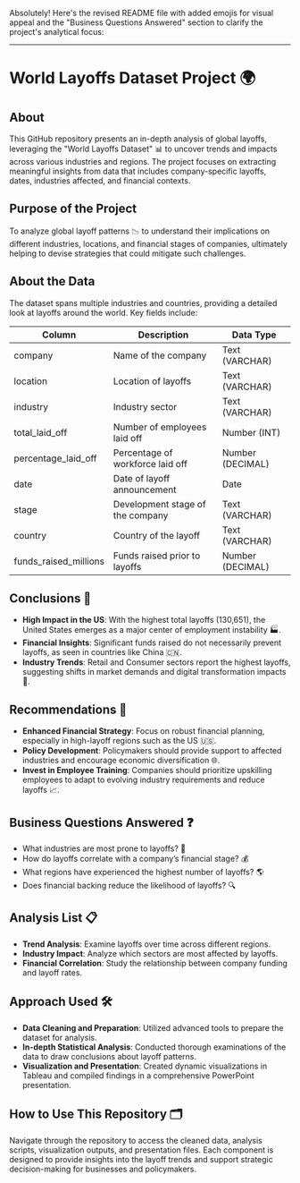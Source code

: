 Absolutely! Here's the revised README file with added emojis for visual appeal and the "Business Questions Answered" section to clarify the project's analytical focus:

---

# World Layoffs Dataset Project 🌍
## About
This GitHub repository presents an in-depth analysis of global layoffs, leveraging the "World Layoffs Dataset" 📊 to uncover trends and impacts across various industries and regions. The project focuses on extracting meaningful insights from data that includes company-specific layoffs, dates, industries affected, and financial contexts.

## Purpose of the Project
To analyze global layoff patterns 📉 to understand their implications on different industries, locations, and financial stages of companies, ultimately helping to devise strategies that could mitigate such challenges.

## About the Data
The dataset spans multiple industries and countries, providing a detailed look at layoffs around the world. Key fields include:

| Column                | Description                       | Data Type   |
|-----------------------|-----------------------------------|-------------|
| company               | Name of the company               | Text (VARCHAR) |
| location              | Location of layoffs               | Text (VARCHAR) |
| industry              | Industry sector                   | Text (VARCHAR) |
| total_laid_off        | Number of employees laid off      | Number (INT) |
| percentage_laid_off   | Percentage of workforce laid off  | Number (DECIMAL) |
| date                  | Date of layoff announcement       | Date |
| stage                 | Development stage of the company  | Text (VARCHAR) |
| country               | Country of the layoff             | Text (VARCHAR) |
| funds_raised_millions | Funds raised prior to layoffs     | Number (DECIMAL) |

## Conclusions 📜
- **High Impact in the US**: With the highest total layoffs (130,651), the United States emerges as a major center of employment instability 🏭.
- **Financial Insights**: Significant funds raised do not necessarily prevent layoffs, as seen in countries like China 🇨🇳.
- **Industry Trends**: Retail and Consumer sectors report the highest layoffs, suggesting shifts in market demands and digital transformation impacts 🛒.

## Recommendations 📝
- **Enhanced Financial Strategy**: Focus on robust financial planning, especially in high-layoff regions such as the US 🇺🇸.
- **Policy Development**: Policymakers should provide support to affected industries and encourage economic diversification 🌐.
- **Invest in Employee Training**: Companies should prioritize upskilling employees to adapt to evolving industry requirements and reduce layoffs 📈.

## Business Questions Answered ❓
- What industries are most prone to layoffs? 🏢
- How do layoffs correlate with a company’s financial stage? 💰
- What regions have experienced the highest number of layoffs? 🌎
- Does financial backing reduce the likelihood of layoffs? 🔍

## Analysis List 📋
- **Trend Analysis**: Examine layoffs over time across different regions.
- **Industry Impact**: Analyze which sectors are most affected by layoffs.
- **Financial Correlation**: Study the relationship between company funding and layoff rates.

## Approach Used 🛠️
- **Data Cleaning and Preparation**: Utilized advanced tools to prepare the dataset for analysis.
- **In-depth Statistical Analysis**: Conducted thorough examinations of the data to draw conclusions about layoff patterns.
- **Visualization and Presentation**: Created dynamic visualizations in Tableau and compiled findings in a comprehensive PowerPoint presentation.

## How to Use This Repository 🗂️
Navigate through the repository to access the cleaned data, analysis scripts, visualization outputs, and presentation files. Each component is designed to provide insights into the layoff trends and support strategic decision-making for businesses and policymakers.
